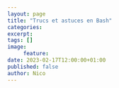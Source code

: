 ```yaml
---
layout: page
title: "Trucs et astuces en Bash"
categories:
excerpt:
tags: []
image:
     feature:
date: 2023-02-17T12:00:00+01:00
published: false
author: Nico
---
```


